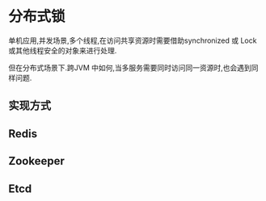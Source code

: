 # 分布式锁

单机应用,并发场景,多个线程,在访问共享资源时需要借助synchronized 或 Lock 或其他线程安全的对象来进行处理.

但在分布式场景下.跨JVM 中如何,当多服务需要同时访问同一资源时,也会遇到同样问题.

## 实现方式

## Redis

## Zookeeper

## Etcd

